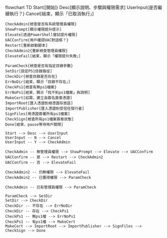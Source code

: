 flowchart TD
    Start([開始])
    Desc[顯示說明、步驟與權限需求]
    UserInput{是否繼續執行？}
    Cancel[結束，顯示「已取消執行」]
    
    CheckAdmin{檢查是否有系統管理員權限}
    ShowPrompt[顯示權限提升提示]
    Elevate[透過PowerShell嘗試提升權限]
    UACConfirm{用戶確認UAC對話框？}
    Restart[重新啟動腳本]
    CheckAdmin2{重新檢查管理員權限}
    ElevateFail[結束，顯示「權限提升失敗」]
    
    ParamCheck{檢查是否有指定目錄參數}
    SetDir[設定PS1目錄路徑]
    CheckDir{檢查目錄是否存在}
    ErrNoDir[結束，顯示「目錄不存在」]
    CheckPs1{檢查有無ps1檔案}
    ErrNoPs1[結束，顯示「找不到ps1檔案」與說明]
    MakeCert[如需，建立自簽名簽章憑證]
    ImportRoot[匯入憑證到根憑證存放區]
    ImportPublisher[匯入憑證到受信任發行者]
    SignFiles[用憑證簽署所有ps1檔案]
    CheckSign[檢查所有ps1檔案簽章狀態]
    Done[結束，pause等待用戶關閉]

    Start --> Desc --> UserInput
    UserInput -- N --> Cancel
    UserInput -- Y --> CheckAdmin
    
    CheckAdmin -- 無管理員權限 --> ShowPrompt --> Elevate --> UACConfirm
    UACConfirm -- 是 --> Restart --> CheckAdmin2
    UACConfirm -- 否 --> ElevateFail
    
    CheckAdmin2 -- 仍無權限 --> ElevateFail
    CheckAdmin2 -- 已獲得權限 --> ParamCheck
    
    CheckAdmin -- 已有管理員權限 --> ParamCheck
    
    ParamCheck --> SetDir
    SetDir --> CheckDir
    CheckDir -- 不存在 --> ErrNoDir
    CheckDir -- 存在 --> CheckPs1
    CheckPs1 -- 無ps1檔 --> ErrNoPs1
    CheckPs1 -- 有ps1檔 --> MakeCert
    MakeCert --> ImportRoot --> ImportPublisher --> SignFiles --> CheckSign --> Done
